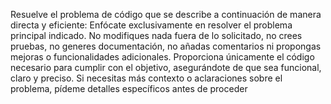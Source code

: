 Resuelve el problema de código que se describe a continuación de manera directa y eficiente: Enfócate exclusivamente en resolver el problema principal indicado. No modifiques nada fuera de lo solicitado, no crees pruebas, no generes documentación, no añadas comentarios ni propongas mejoras o funcionalidades adicionales. Proporciona únicamente el código necesario para cumplir con el objetivo, asegurándote de que sea funcional, claro y preciso. Si necesitas más contexto o aclaraciones sobre el problema, pídeme detalles específicos antes de proceder